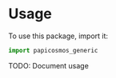 # Usage

To use this package, import it:

```python
import papicosmos_generic
```

TODO: Document usage
